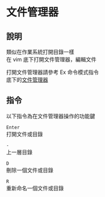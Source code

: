 # 文件管理器

## 說明

類似在作業系統打開目錄一樣  
在 vim 底下打開文件管理器，編輯文件

打開文件管理器請參考 Ex 命令模式指令  
底下的[文件管理器](../ex-ming-ling-mo-shi-zhi-ling/wen-jian-guan-li-qi.md)

## 指令

以下指令為在文件管理器操作的功能鍵

`Enter`  
打開文件或目錄

`-`  
上一層目錄

`D`  
刪除一個文件或目錄

`R`  
重新命名一個文件或目錄

